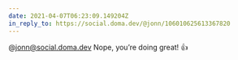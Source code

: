 ```yaml
---
date: 2021-04-07T06:23:09.149204Z
in_reply_to: https://social.doma.dev/@jonn/106010625613367820
---
```

@jonn@social.doma.dev Nope, you’re doing great! 👍
